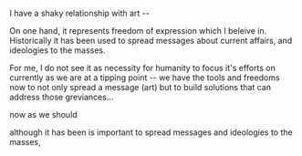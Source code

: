 I have a shaky relationship with art --

On one hand, it represents freedom of expression which I beleive in. Historically it has been used to spread messages about current affairs, and ideologies to the masses.

For me, I do not see it as necessity for humanity to focus it's efforts on currently as we are at a tipping point -- we have the tools and freedoms now to not only spread a message (art) but to build  solutions that can address those greviances... 



now as we should 

 although it has been is important to spread messages and ideologies to the masses, 